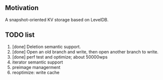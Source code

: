 ## Motivation
A snapshot-oriented KV storage based on LevelDB.

## TODO list

1. [done] Deletion semantic support.
2. [done] Open an old branch and write, then open another branch to write.
3. [done] perf test and optimize;   about 50000wps 
4. iterator semantic support
5. preimage managerment 
6. reoptimize: write cache

